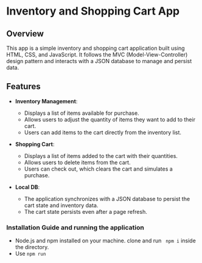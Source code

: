 # Inventory and Shopping Cart App

## Overview

This app is a simple inventory and shopping cart application built using HTML, CSS, and JavaScript. It follows the MVC (Model-View-Controller) design pattern and interacts with a JSON database to manage and persist data. 

## Features

- **Inventory Management**: 
  - Displays a list of items available for purchase.
  - Allows users to adjust the quantity of items they want to add to their cart.
  - Users can add items to the cart directly from the inventory list.

- **Shopping Cart**:
  - Displays a list of items added to the cart with their quantities.
  - Allows users to delete items from the cart.
  - Users can check out, which clears the cart and simulates a purchase.

- **Local DB**:
  - The application synchronizes with a JSON database to persist the cart state and inventory data.
  - The cart state persists even after a page refresh.


### Installation Guide and running the application

- Node.js and npm installed on your machine. clone and run ` npm i` inside the directory.
- Use ` npm run `


